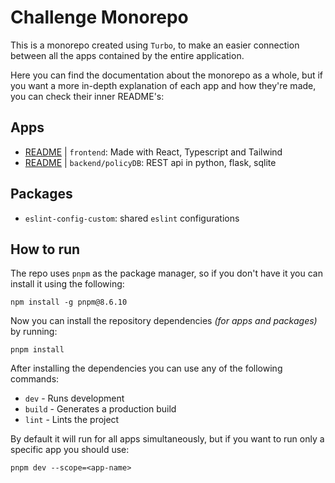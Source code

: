 # Challenge Monorepo
This is a monorepo created using `Turbo`, to make an easier connection between all the apps contained by the entire application.

Here you can find the documentation about the monorepo as a whole, but if you want a more in-depth explanation of each app and how they're made, you can check their inner README's:

## Apps
- [README](./apps/frontend/README.md) | `frontend`: Made with React, Typescript and Tailwind
- [README](./apps/backend/README.md) | `backend/policyDB`: REST api in python, flask, sqlite

## Packages
- `eslint-config-custom`: shared `eslint` configurations

## How to run
The repo uses `pnpm` as the package manager, so if you don't have it you can install it using the following:
```
npm install -g pnpm@8.6.10
```
Now you can install the repository dependencies _(for apps and packages)_ by running:
```
pnpm install
```
After installing the dependencies you can use any of the following commands:
- `dev` - Runs development
- `build` - Generates a production build
- `lint` - Lints the project

By default it will run for all apps simultaneously, but if you want to run only a specific app you should use:
```
pnpm dev --scope=<app-name>
```
